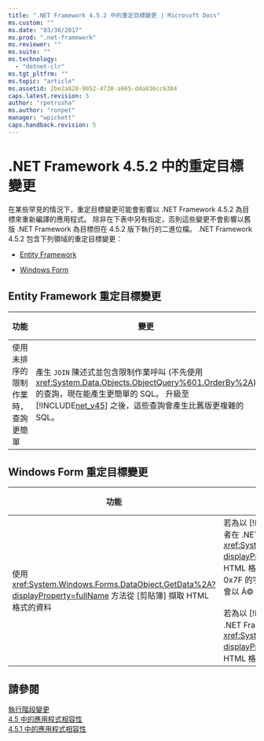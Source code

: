 ```yaml
---
title: ".NET Framework 4.5.2 中的重定目標變更 | Microsoft Docs"
ms.custom: ""
ms.date: "03/30/2017"
ms.prod: ".net-framework"
ms.reviewer: ""
ms.suite: ""
ms.technology: 
  - "dotnet-clr"
ms.tgt_pltfrm: ""
ms.topic: "article"
ms.assetid: 2be2a828-9052-4738-a965-d4a836cc6384
caps.latest.revision: 5
author: "rpetrusha"
ms.author: "ronpet"
manager: "wpickett"
caps.handback.revision: 5
---
```

# .NET Framework 4.5.2 中的重定目標變更
在某些罕見的情況下，重定目標變更可能會影響以 .NET Framework 4.5.2 為目標來重新編譯的應用程式。 除非在下表中另有指定，否則這些變更不會影響以舊版 .NET Framework 為目標但在 4.5.2 版下執行的二進位檔。 .NET Framework 4.5.2 包含下列領域的重定目標變更：  
  
-   [Entity Framework](#EF)  
  
-   [Windows Form](#WinForms)  
  
<a name="EF"></a>   
## Entity Framework 重定目標變更  
  
|功能|變更|影響|範圍|  
|--------|--------|--------|--------|  
|使用未排序的限制作業時，查詢更簡單|產生 `JOIN` 陳述式並包含限制作業呼叫 \(不先使用 <xref:System.Data.Objects.ObjectQuery%601.OrderBy%2A>\) 的查詢，現在能產生更簡單的 SQL。 升級至 [!INCLUDE[net_v45](../../../includes/net-v45-md.md)] 之後，這些查詢會產生比舊版更複雜的 SQL。|預設已停用這項功能。 如果 Entity Framework 產生額外的 `JOIN` 陳述式而造成效能降低，您可以啟用這項功能，方法是在應用程式組態檔 \(app.config\) 的 `<appSettings>` 區段中加入下列項目：<br /><br /> `<add key="EntityFramework_SimplifyLimitOperations" value="true" />`|次要|  
  
<a name="WinForms"></a>   
## Windows Form 重定目標變更  
  
|功能|變更|影響|範圍|  
|--------|--------|--------|--------|  
|使用 <xref:System.Windows.Forms.DataObject.GetData%2A?displayProperty=fullName> 方法從 \[剪貼簿\] 擷取 HTML 格式的資料|若為以 [!INCLUDE[net_v40_short](../../../includes/net-v40-short-md.md)] 為目標的應用程式，或者在 .NET Framework 4.5.1 或舊版上執行的應用程式，<xref:System.Windows.Forms.DataObject.GetData%2A?displayProperty=fullName> 會以 ASCII 字串形式來擷取 HTML 格式的資料。 因此，非 ASCII 字元 \(ASCII 碼大於 0x7F 的字元\) 會以兩個隨機字元表示。 例如，é \(0xE9\) 會以 Ã© \(0xC3 0xA9\) 表示。<br /><br /> 若為以 [!INCLUDE[net_v45](../../../includes/net-v45-md.md)] 或更新版本為目標並且在 .NET Framework 4.5.2 上執行的應用程式，<xref:System.Windows.Forms.DataObject.GetData%2A?displayProperty=fullName> 會以 UTF\-8 形式來擷取 HTML 格式的資料，以正確地表示大於 0x7F 的字元。|如果針對 HTML 格式字串的編碼問題實作了解決方法 \(例如將從 \[剪貼簿\] 擷取的 HTML 字串傳遞至 <xref:System.Text.UTF8Encoding.GetString%2A?displayProperty=fullName> 方法以明確將其編碼\)，並將目標從應用程式 4 版重定為 4.5 版，則應該移除該解決方法。|次要|  
  
## 請參閱  
 [執行階段變更](../../../docs/framework/migration-guide/runtime-changes-in-the-net-framework-4-5-2.md)   
 [4.5 中的應用程式相容性](../../../docs/framework/migration-guide/application-compatibility-in-the-net-framework-4-5.md)   
 [4.5.1 中的應用程式相容性](../../../docs/framework/migration-guide/application-compatibility-in-the-net-framework-4-5-1.md)